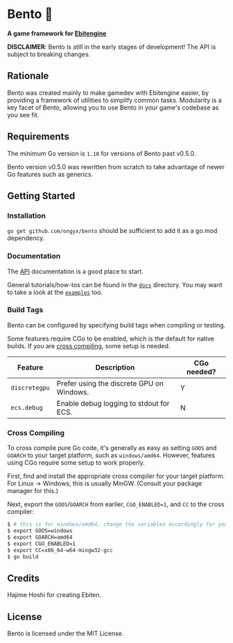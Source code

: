 # Bento 🍱

**A game framework for [Ebitengine]**

**DISCLAIMER**: Bento is still in the early stages of development! The API is subject to breaking changes.

## Rationale

Bento was created mainly to make gamedev with Ebitengine easier, by providing a framework of utilities to simplify common tasks.
Modularity is a key facet of Bento, allowing you to use Bento in your game's codebase as you see fit.

## Requirements

The minimum Go version is `1.18` for versions of Bento past v0.5.0.

Bento version v0.5.0 was rewritten from scratch to take advantage of newer Go features such as generics.

## Getting Started

### Installation

`go get github.com/ongyx/bento` should be sufficient to add it as a go.mod dependency.

### Documentation

The [API] documentation is a good place to start.

General tutorials/how-tos can be found in the [`docs`](docs/) directory.
You may want to take a look at the [`examples`](examples/) too.

### Build Tags

Bento can be configured by specifying build tags when compiling or testing.

Some features require CGo to be enabled, which is the default for native builds.
If you are [cross compiling](#cross-compiling), some setup is needed.

Feature       | Description                               | CGo needed?
---           | ---                                       | ---
`discretegpu` | Prefer using the discrete GPU on Windows. | Y
`ecs.debug`   | Enable debug logging to stdout for ECS.   | N

### Cross Compiling

To cross compile pure Go code, it's generally as easy as setting `GOOS` and `GOARCH` to your target platform, such as `windows/amd64`.
However, features using CGo require some setup to work properly.

First, find and install the appropriate cross compiler for your target platform. For Linux -> Windows, this is usually MinGW.
(Consult your package manager for this.)

Next, export the `GOOS`/`GOARCH` from earlier, `CGO_ENABLED=1`, and `CC` to the cross compiler:

```bash
$ # this is for windows/amd64, change the variables accordingly for your platform
$ export GOOS=windows
$ export GOARCH=amd64
$ export CGO_ENABLED=1
$ export CC=x86_64-w64-mingw32-gcc
$ go build
```

## Credits

Hajime Hoshi for creating Ebiten.

## License

Bento is licensed under the MIT License.

[Ebitengine]: https://github.com/hajimehoshi/ebiten
[API]: https://pkg.go.dev/github.com/ongyx/bento
